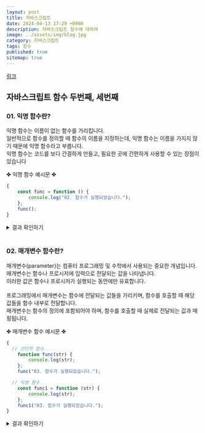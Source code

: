 ```yaml
---
layout: post
title: 자바스크립트
date: 2024-04-13 17:29 +0900
description: 자바스크립트 함수에 대하여
image: ../assets/img/blog.jpg
category: 자바스크립트
tags: 함수
published: true
sitemap: true
---
```


[링크](https://github.com/123dd654/123dd654.github.io)


## 자바스크립트 함수 두번째, 세번째<br />

### 01. 익명 함수란?               
익명 함수는 이름이 없는 함수를 가리킵니다.<br>
일반적으로 함수를 정의할 때 함수의 이름을 지정하는데, 익명 함수는 이름을 가지지 않기 때문에 익명 함수라고 부릅니다.<br>
익명 함수는 코드를 보다 간결하게 만들고, 필요한 곳에 간편하게 사용할 수 있는 장점이 있습니다
<br />

✤ 익명 함수 예시문 ✤
````javascript 
{
    const func = function () {
        console.log("02. 함수가 실행되었습니다.");
    };
    func();
}
````

<div class="result">
<details>
   <summary>결과 확인하기</summary>
   <div>
         <b> 02. 함수가 실행되었습니다. </b>
   </div>
</details>
</div>

<br />

### 02. 매개변수 함수란?               
매개변수(parameter)는 컴퓨터 프로그래밍 및 수학에서 사용되는 중요한 개념입니다.<br>
매개변수는 함수나 프로시저에 입력으로 전달되는 값을 나타냅니다.<br>
이러한 값은 함수나 프로시저가 실행되는 동안에만 유효합니다.<br>
<br>
프로그래밍에서 매개변수는 함수에 전달되는 값들을 가리키며, 함수를 호출할 때 해당 값들을 함수 내부로 전달합니다.<br>
매개변수는 함수의 정의에 포함되어야 하며, 함수를 호출할 때 실제로 전달되는 값과 매핑됩니다.<br>

✤ 매개변수 함수 예시문 ✤
````javascript 
{
  // 선언적 함수
    function func(str) {
        console.log(str);
    };
    func("03. 함수가 실행되었습니다.");

  // 익명 함수
    const func1 = function (str) {
        console.log(str);
    };
    func1("03. 함수가 실행되었습니다.");
}
````

<div class="result">
<details>
   <summary>결과 확인하기</summary>
   <div>
         <b> 03. 함수가 실행되었습니다. </b><br>
         <b> 03. 함수가 실행되었습니다. </b>
   </div>
</details>
</div>




                
